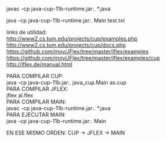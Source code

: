 javac -cp java-cup-11b-runtime.jar:. *.java  


java -cp java-cup-11b-runtime.jar:. Main test.txt  



links de utilidad:  
http://www2.cs.tum.edu/projects/cup/examples.php  
http://www2.cs.tum.edu/projects/cup/docs.php  
https://github.com/moy/JFlex/tree/master/jflex/examples  
https://github.com/moy/JFlex/tree/master/jflex/examples/cup  
http://jflex.de/manual.html  


PARA COMPILAR CUP:  
java -cp java-cup-11b.jar:. java_cup.Main as.cup  
PARA COMPILAR JFLEX:  
jflex al.flex  
PARA COMPILAR MAIN:  
javac -cp java-cup-11b-runtime.jar:. *.java  
PARA EJECUTAR MAIN:  
java -cp java-cup-11b-runtime.jar:. Main  


EN ESE MISMO ORDEN: CUP -> JFLEX -> MAIN
